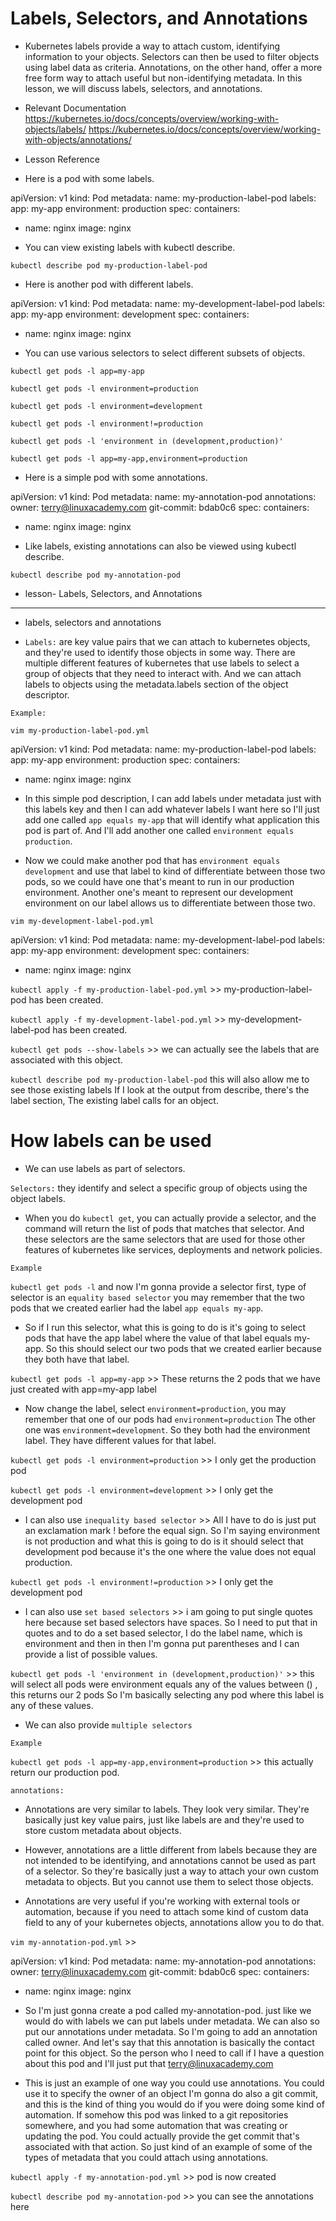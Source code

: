 # Labels, Selectors, and Annotations

* Kubernetes labels provide a way to attach custom, identifying information to your objects. Selectors can then be used to filter objects using label data as criteria. Annotations, on the other hand, offer a more free form way to attach useful but non-identifying metadata. In this lesson, we will discuss labels, selectors, and annotations. 

- Relevant Documentation
https://kubernetes.io/docs/concepts/overview/working-with-objects/labels/
https://kubernetes.io/docs/concepts/overview/working-with-objects/annotations/

- Lesson Reference

- Here is a pod with some labels.

apiVersion: v1
kind: Pod
metadata:
  name: my-production-label-pod
  labels:
    app: my-app
    environment: production
spec:
  containers:
  - name: nginx
    image: nginx
    
- You can view existing labels with kubectl describe.

`kubectl describe pod my-production-label-pod`

- Here is another pod with different labels.

apiVersion: v1
kind: Pod
metadata:
  name: my-development-label-pod
  labels:
    app: my-app
    environment: development
spec:
  containers:
  - name: nginx
    image: nginx
    
- You can use various selectors to select different subsets of objects.

`kubectl get pods -l app=my-app`

`kubectl get pods -l environment=production`

`kubectl get pods -l environment=development`

`kubectl get pods -l environment!=production`

`kubectl get pods -l 'environment in (development,production)'`

`kubectl get pods -l app=my-app,environment=production`

- Here is a simple pod with some annotations.

apiVersion: v1
kind: Pod
metadata:
  name: my-annotation-pod
  annotations:
    owner: terry@linuxacademy.com
    git-commit: bdab0c6
spec:
  containers:
  - name: nginx
    image: nginx

- Like labels, existing annotations can also be viewed using kubectl describe.

`kubectl describe pod my-annotation-pod`

- lesson- Labels, Selectors, and Annotations
---------------------------------------------

* labels, selectors and annotations 

- `Labels:` are key value pairs that we can attach to kubernetes objects, and they're used to identify those objects in some way. There are multiple different features of kubernetes that use labels to select a group of objects that they need to interact with. And we can attach labels to objects using the metadata.labels section of the object descriptor. 

`Example:`

`vim my-production-label-pod.yml`

apiVersion: v1
kind: Pod
metadata:
  name: my-production-label-pod
  labels:
    app: my-app
    environment: production
spec:
  containers:
  - name: nginx
    image: nginx

- In this simple pod description, I can add labels under metadata just with this labels key and then I can add whatever labels I want here so I'll just add one called `app equals my-app` that will identify what application this pod is part of. And I'll add another one called `environment equals production`.
 
- Now we could make another pod that has `environment equals development` and use that label to kind of differentiate between those two pods, so we could have one that's meant to run in our production environment. Another one's meant to represent our development environment on our label allows us to differentiate between those two.

`vim my-development-label-pod.yml`
 
apiVersion: v1
kind: Pod
metadata:
  name: my-development-label-pod
  labels:
    app: my-app
    environment: development
spec:
  containers:
  - name: nginx
    image: nginx
 

`kubectl apply -f my-production-label-pod.yml` >> my-production-label-pod has been created.

`kubectl apply -f my-development-label-pod.yml` >> my-development-label-pod has been created.
 
`kubectl get pods --show-labels` >>  we can actually see the labels that are associated with this object. 

`kubectl describe pod my-production-label-pod` this will also allow me to see those existing labels  If I look at the output from describe, there's the label section, The existing label calls for an object. 
 
# How labels can be used
 
- We can use labels as part of selectors. 

`Selectors:` they identify and select a specific group of objects using the object labels. 
 
- When you do `kubectl get`, you can actually provide a selector, and the command will return the list of pods that matches that selector. And these selectors are the same selectors that are used for those other features of kubernetes like services, deployments and network policies. 

`Example`

`kubectl get pods -l` and now I'm gonna provide a selector first, type of selector is an `equality based selector` you may remember that the two pods that we created earlier had the label `app equals my-app`. 

- So if I run this selector, what this is going to do is it's going to select pods that have the app label where the value of that label equals my-app. So this should select our two pods that we created earlier because they both have that label. 

`kubectl get pods -l app=my-app` >> These returns the 2 pods that we have just created with app=my-app label


- Now change the label, select `environment=production`, you may remember that one of our pods had `environment=production` The other one was `environment=development`. So they both had the environment label. They have different values for that label. 

`kubectl get pods -l environment=production` >> I only get the production pod

`kubectl get pods -l environment=development` >> I only get the development pod

- I can also use `inequality based selector` >> All I have to do is just put an exclamation mark ! before the equal sign. So I'm saying environment is not production and what this is going to do is it should select that development pod because it's the one where the value does not equal production.

`kubectl get pods -l environment!=production` >> I only get the development pod

- I can also use `set based selectors` >>  i am going to put single quotes here because set based selectors have spaces. So I need to put that in quotes and to do a set based selector, I do the label name, which is environment and then in then I'm gonna put parentheses and I can provide a list of possible values. 

`kubectl get pods -l 'environment in (development,production)'` >> this will select all pods were environment equals any of the values between () , this returns our 2 pods So I'm basically selecting any pod where this label is any of these values. 

- We can also provide `multiple selectors` 

`Example`

`kubectl get pods -l app=my-app,environment=production` >> this actually return our production pod.


`annotations:`

- Annotations are very similar to labels. They look very similar. They're basically just key value pairs, just like labels are and they're used to store custom metadata about objects.
 
- However, annotations are a little different from labels because they are not intended to be identifying, and annotations cannot be used as part of a selector. So they're basically just a way to attach your own custom metadata to objects. But you cannot use them to select those objects.
 
- Annotations are very useful if you're working with external tools or automation, because if you need to attach some kind of custom data field to any of your kubernetes objects, annotations allow you to do that. 

`vim my-annotation-pod.yml` >> 

apiVersion: v1
kind: Pod
metadata:
  name: my-annotation-pod
  annotations:
    owner: terry@linuxacademy.com
    git-commit: bdab0c6
spec:
  containers:
  - name: nginx
    image: nginx


- So I'm just gonna create a pod called my-annotation-pod. just like we would do with labels we can put labels under metadata. We can also so put our annotations under metadata. So I'm going to add an annotation called owner. And let's say that this annotation is basically the contact point for this object. So the person who I need to call if I have a question about this pod and I'll just put that terry@linuxacademy.com 

- This is just an example of one way you could use annotations. You could use it to specify the owner of an object I'm gonna do also a git commit, and this is the kind of thing you would do if you were doing some kind of automation. If somehow this pod was linked to a git repositories somewhere, and you had some automation that was creating or updating the pod. You could actually provide the get commit that's associated with that action. So just kind of an example of some of the types of metadata that you could attach using annotations. 

`kubectl apply -f my-annotation-pod.yml` >> pod is now created

`kubectl describe pod my-annotation-pod` >> you can see the annotations here